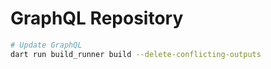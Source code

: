 # GraphQL Repository

```sh
# Update GraphQL
dart run build_runner build --delete-conflicting-outputs 
```
